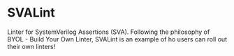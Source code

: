# SVALint
Linter for SystemVerilog Assertions (SVA). Following the philosophy of BYOL - Build Your Own Linter, SVALint is an example of ho users can roll out their own linters! 
